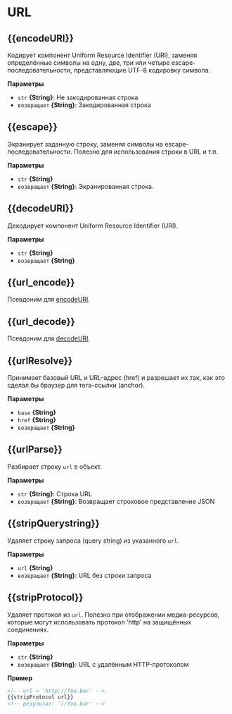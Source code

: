 # URL

## {{encodeURI}}

Кодирует компонент Uniform Resource Identifier (URI), заменяя определённые символы на одну, две, три или четыре escape-последовательности, представляющие UTF-8 кодировку символа.

**Параметры**

* `str` **{String}**: Не закодированная строка
* `возвращает` **{String}**: Закодированная строка

## {{escape}}

Экранирует заданную строку, заменяя символы на escape-последовательности. Полезно для использования строки в URL и т.п.

**Параметры**

* `str` **{String}**
* `возвращает` **{String}**: Экранированная строка.

## {{decodeURI}}

Декодирует компонент Uniform Resource Identifier (URI).

**Параметры**

* `str` **{String}**
* `возвращает` **{String}**

## {{url_encode}}

Псевдоним для [encodeURI](#encodeuri).

## {{url_decode}}

Псевдоним для [decodeURI](#decodeuri).

## {{urlResolve}}

Принимает базовый URL и URL-адрес (href) и разрешает их так, как это сделал бы браузер для тега-ссылки (anchor).

**Параметры**

* `base` **{String}**
* `href` **{String}**
* `возвращает` **{String}**

## {{urlParse}}

Разбирает строку `url` в объект.

**Параметры**

* `str` **{String}**: Строка URL
* `возвращает` **{String}**: Возвращает строковое представление JSON

## {{stripQuerystring}}

Удаляет строку запроса (query string) из указанного `url`.

**Параметры**

* `url` **{String}**
* `возвращает` **{String}**: URL без строки запроса

## {{stripProtocol}}

Удаляет протокол из `url`. Полезно при отображении медиа-ресурсов, которые могут использовать протокол 'http' на защищённых соединениях.

**Параметры**

* `str` **{String}**
* `возвращает` **{String}**: URL с удалённым HTTP-протоколом

**Пример**

```handlebars
<!-- url = 'http://foo.bar' -->
{{stripProtocol url}}
<!-- результат: '//foo.bar' -->
```
